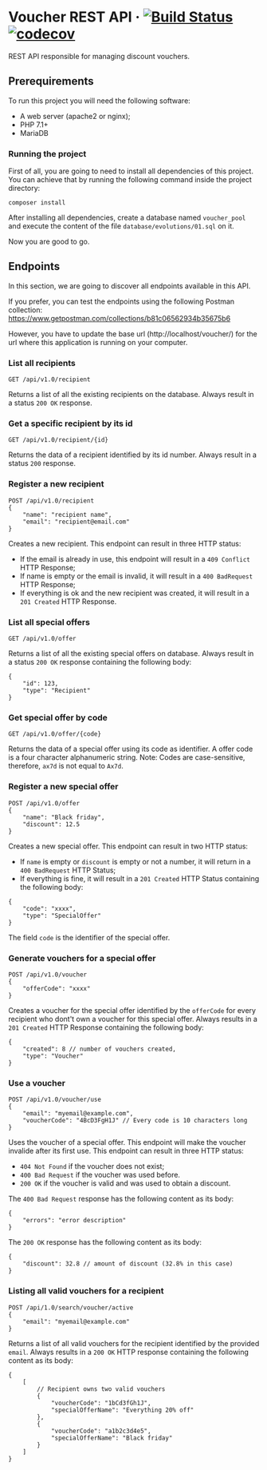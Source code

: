 # Voucher REST API &middot; [![Build Status](https://travis-ci.org/mathnogueira/voucher-api.svg?branch=master)](https://travis-ci.org/mathnogueira/voucher-api) [![codecov](https://codecov.io/gh/mathnogueira/voucher-api/branch/master/graph/badge.svg)](https://codecov.io/gh/mathnogueira/voucher-api)




REST API responsible for managing discount vouchers.

## Prerequirements
To run this project you will need the following software:

- A web server (apache2 or nginx);
- PHP 7.1+
- MariaDB

### Running the project
First of all, you are going to need to install all dependencies of this project. You can achieve that by running the following command inside the project directory:

```shell
composer install
```

After installing all dependencies, create a database named `voucher_pool` and execute the content of the file `database/evolutions/01.sql` on it.

Now you are good to go.

## Endpoints

In this section, we are going to discover all endpoints available in this API.

If you prefer, you can test the endpoints using the following Postman collection:
https://www.getpostman.com/collections/b81c06562934b35675b6

However, you have to update the base url (http://localhost/voucher/) for the url where this application is running on your computer.

### List all recipients
```http
GET /api/v1.0/recipient
```
Returns a list of all the existing recipients on the database. Always result in a status `200 OK` response.

### Get a specific recipient by its id
```http
GET /api/v1.0/recipient/{id}
```
Returns the data of a recipient identified by its id number. Always result in a status `200` response.

### Register a new recipient
```http
POST /api/v1.0/recipient
{
    "name": "recipient name",
    "email": "recipient@email.com"
}
```
Creates a new recipient. This endpoint can result in three HTTP status:

- If the email is already in use, this endpoint will result in a `409 Conflict` HTTP Response;
- If name is empty or the email is invalid, it will result in a `400 BadRequest` HTTP Response;
- If everything is ok and the new recipient was created, it will result in a `201 Created` HTTP Response.

### List all special offers
```http
GET /api/v1.0/offer
```
Returns a list of all the existing special offers on database. Always result in a status `200 OK` response containing the following body:
```
{
    "id": 123,
    "type": "Recipient"
}
```

### Get special offer by code
```http
GET /api/v1.0/offer/{code}
```
Returns the data of a special offer using its code as identifier. A offer code is a four character alphanumeric string. Note: Codes are case-sensitive, therefore, `ax7d` is not equal to `Ax7d`.

### Register a new special offer
```http
POST /api/v1.0/offer
{
    "name": "Black friday",
    "discount": 12.5
}
```
Creates a new special offer. This endpoint can result in two HTTP status:

- If `name` is empty or `discount` is empty or not a number, it will return in a `400 BadRequest` HTTP Status;
- If everything is fine, it will result in a `201 Created` HTTP Status containing the following body:

```
{
    "code": "xxxx",
    "type": "SpecialOffer"
}
```

The field `code` is the identifier of the special offer.

### Generate vouchers for a special offer
```http
POST /api/v1.0/voucher
{
    "offerCode": "xxxx"
}
```
Creates a voucher for the special offer identified by the `offerCode` for every recipient who dont't own a voucher for this special offer. Always results in a `201 Created` HTTP Response containing the following body:

```
{
    "created": 8 // number of vouchers created,
    "type": "Voucher"
}
```

### Use a voucher
```http
POST /api/v1.0/voucher/use
{
    "email": "myemail@example.com",
    "voucherCode": "4BcD3FgH1J" // Every code is 10 characters long
}
```
Uses the voucher of a special offer. This endpoint will make the voucher invalide after its first use. This endpoint can result in three HTTP status:

- `404 Not Found` if the voucher does not exist;
- `400 Bad Request` if the voucher was used before.
- `200 OK` if the voucher is valid and was used to obtain a discount.

The `400 Bad Request` response has the following content as its body:
```
{
    "errors": "error description"
}
```

The `200 OK` response has the following content as its body:
```
{
    "discount": 32.8 // amount of discount (32.8% in this case)
}
```

### Listing all valid vouchers for a recipient
```http
POST /api/1.0/search/voucher/active
{
    "email": "myemail@example.com"
}
```
Returns a list of all valid vouchers for the recipient identified by the provided `email`. Always results in a `200 OK` HTTP response containing the following content as its body:
```
{
    [
        // Recipient owns two valid vouchers
        {
            "voucherCode": "1bCd3fGh1J",
            "specialOfferName": "Everything 20% off"
        },
        {
            "voucherCode": "a1b2c3d4e5",
            "specialOfferName": "Black friday"
        }
    ]
}
```
